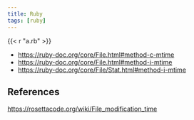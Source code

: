 ```yaml
---
title: Ruby
tags: [ruby]
---
```


{{< r "a.rb" >}}

- <https://ruby-doc.org/core/File.html#method-c-mtime>
- <https://ruby-doc.org/core/File.html#method-i-mtime>
- <https://ruby-doc.org/core/File/Stat.html#method-i-mtime>

## References

<https://rosettacode.org/wiki/File_modification_time>
